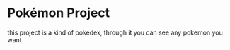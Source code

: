 <h1>Pokémon Project</h1>
<p>this project is a kind of pokédex, through it you can see any pokemon you want</p>
